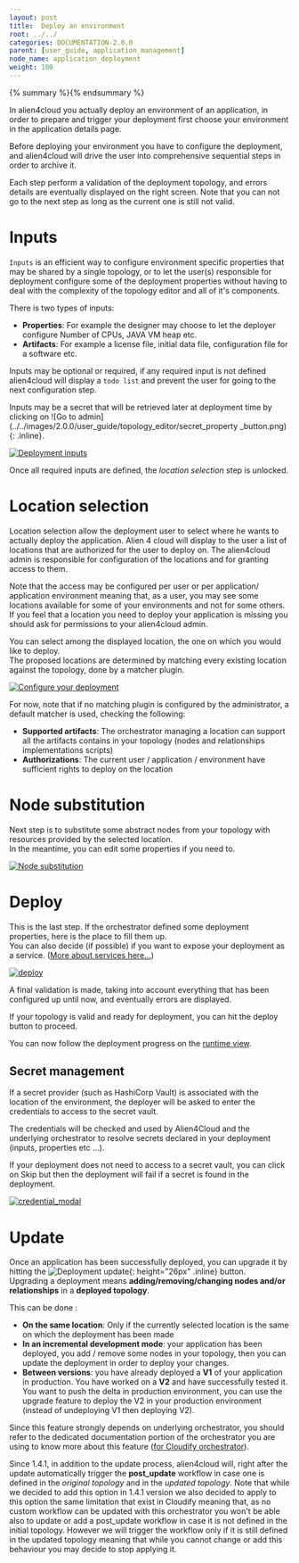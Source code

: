 ```yaml
---
layout: post
title:  Deploy an environment
root: ../../
categories: DOCUMENTATION-2.0.0
parent: [user_guide, application_management]
node_name: application_deployment
weight: 100
---
```


{% summary %}{% endsummary %}

In alien4cloud you actually deploy an environment of an application, in order to prepare and trigger your deployment first choose your environment in the application details page. 

Before deploying your environment you have to configure the deployment, and alien4cloud will drive the user into comprehensive sequential steps in order to archive it.

Each step perform a validation of the deployment topology, and errors details are eventually displayed on the right screen. Note that you can not go to the next step as long as the current one is still not valid.

# Inputs

`Inputs` is an efficient way to configure environment specific properties that may be shared by a single topology, or to let the user(s) responsible for deployment configure some of the deployment properties without having to deal with the complexity of the topology editor and all of it's components.

There is two types of inputs:

* __Properties__: For example the designer may choose to let the deployer configure Number of CPUs, JAVA VM heap etc.
* __Artifacts__: For example a license file, initial data file, configuration file for a software etc.

Inputs may be optional or required, if any required input is not defined alien4cloud will display a `todo list` and prevent the user for going to the next configuration step.

Inputs may be a secret that will be retrieved later at deployment time by clicking on ![Go to admin](../../images/2.0.0/user_guide/topology_editor/secret_property _button.png){: .inline}.

[![Deployment inputs](../../images/2.0.0/user_guide/applications/deployment/user_guide_deployment_setup_inputs.png)](../../images/2.0.0/user_guide/application/deployment/user_guide_deployment_setup_inputs.png)

Once all required inputs are defined, the *location selection* step is unlocked.

# Location selection

Location selection allow the deployment user to select where he wants to actually deploy the application. Alien 4 cloud will display to the user a list of locations that are authorized for the user to deploy on. The alien4cloud admin is responsible for configuration of the locations and for granting access to them.

Note that the access may be configured per user or per application/ application environment meaning that, as a user, you may see some locations available for some of your environments and not for some others. If you feel that a location you need to deploy your application is missing you should ask for permissions to your alien4cloud admin.

You can select among the displayed location, the one on which you would like to deploy.  
The proposed locations are determined by matching every existing location against the topology, done by a matcher plugin.  

[![Configure your deployment](../../images/2.0.0/user_guide/applications/deployment/user_guide_deployment_setup.png)](../../images/2.0.0/user_guide/applications/deployment/user_guide_deployment_setup.png)

 For now, note that if no matching plugin is configured by the administrator, a default matcher is used, checking the following:

* __Supported artifacts__: The orchestrator managing a location can support all the artifacts contains in your topology (nodes and relationships implementations scripts)
* __Authorizations__: The current user / application / environment have sufficient rights to deploy on the location

# Node substitution

Next step is to substitute some abstract nodes from your topology with resources provided by the selected location.  
In the meantime, you can edit some properties if you need to.

[![Node substitution](../../images/2.0.0/user_guide/applications/deployment/user_guide_deployment_setup_substitution.png)](../../images/2.0.0/user_guide/applications/deployment/user_guide_deployment_setup_substitution.png)

# Deploy
This is the last step. If the orchestrator defined some deployment properties, here is the place to fill them up.  
You can also decide (if possible) if you want to expose your deployment as a service. ([More about services here...](#/documentation/2.0.0/concepts/services.html))

[![deploy](../../images/2.0.0/user_guide/applications/deployment/deployment_deploy.png)](../../images/2.0.0/user_guide/applications/deployment/deployment_deploy.png)

A final validation is made, taking into account everything that has been configured up until now, and eventually errors are displayed.  

If your topology is valid and ready for deployment, you can hit the deploy button to proceed.  

You can now follow the deployment progress on the [runtime view](#/documentation/2.0.0/user_guide/application_runtime.html).


## Secret management

If a secret provider (such as HashiCorp Vault) is associated with the location of the environment, the deployer will be asked to enter the credentials to access to the secret vault.

The credentials will be checked and used by Alien4Cloud and the underlying orchestrator to resolve secrets declared in your deployment (inputs, properties etc ...).

If your deployment does not need to access to a secret vault, you can click on Skip but then the deployment will fail if a secret is found in the deployment.

[![credential_modal](../../images/2.0.0/user_guide/applications/deployment/credential_modal.png)](../../images/2.0.0/user_guide/applications/deployment/credential_modal.png)


# Update

Once an application has been successfully deployed, you can upgrade it by hitting the ![Deployment update](../../images/user_guide/application/deployment/update_btn.png){: height="26px" .inline} button.  
Upgrading a deployment means __adding/removing/changing nodes and/or relationships__ in a __deployed topology__.

This can be done :

* __On the same location__: Only if the currently selected location is the same on which the deployment has been made
* __In an incremental development mode__: your application has been deployed, you add / remove some nodes in your topology, then you can update the deployment in order to deploy your changes.
* __Between versions__: you have already deployed a __V1__ of your application in production. You have worked on a __V2__ and have successfully tested it. You want to push the delta in production environment, you can use the upgrade feature to deploy the V2 in your production environment (instead of undeploying V1 then deploying V2).

Since this feature strongly depends on underlying orchestrator, you should refer to the dedicated documentation portion of the orchestrator you are using to know more about this feature ([for Cloudify orchestrator](#/documentation/2.0.0/orchestrators/cloudify3_driver/deployment_update.html)).

Since 1.4.1, in addition to the update process, alien4cloud will, right after the update automatically trigger the __post_update__ workflow in case one is defined in the _original topology_ and in the _updated topology_. Note that while we decided to add this option in 1.4.1 version we also decided to apply to this option the same limitation that exist in Cloudify meaning that, as no custom workflow can be updated with this orchestrator you won't be able also to update or add a post_update workflow in case it is not defined in the initial topology. However we will trigger the workflow only if it is still defined in the updated topology meaning that while you cannot change or add this behaviour you may decide to stop applying it.
